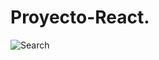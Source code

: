 # Proyecto-React.

![Search](https://user-images.githubusercontent.com/67718246/94344740-f834eb00-ffe6-11ea-8738-7a7dedd0a12d.png)
